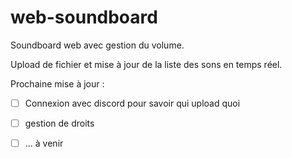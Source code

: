 # web-soundboard

Soundboard web avec gestion du volume.

Upload de fichier et mise à jour de la liste des sons en temps réel.

Prochaine mise à jour :

- [ ] Connexion avec discord pour savoir qui upload quoi
  
- [ ] gestion de droits
  
- [ ] ... à venir
